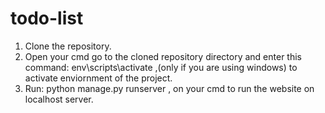 # todo-list
1) Clone the repository.
2) Open your cmd go to the cloned repository directory and enter this command: env\scripts\activate ,(only if you are using windows) to activate enviornment of the project.
3) Run: python manage.py runserver , on your cmd to run the website on localhost server.
